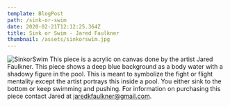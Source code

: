 ```yaml
---
template: BlogPost
path: /sink-or-swim
date: 2020-02-21T12:12:25.364Z
title: Sink or Swim - Jared Faulkner
thumbnail: /assets/sinkorswim.jpg
---
```


![SinkorSwim](/assets/sinkorswim.jpg)
This piece is a acrylic on canvas done by the artist Jared Faulkner. This piece shows a deep blue background as a body water with a shadowy figure in the pool. This is meant to symbolize the fight or flight mentality except the artist portrays this inside a pool. You either sink to the bottom or keep swimming and pushing. For information on purchasing this piece contact Jared at jaredkfaulkner@gmail.com.
